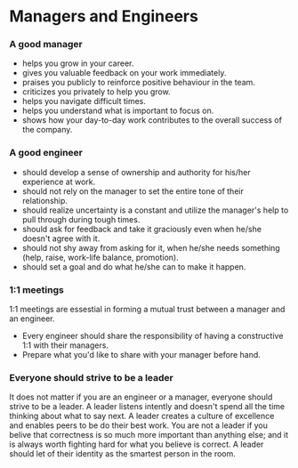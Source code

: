 # Managers and Engineers
### A good manager 
* helps you grow in your career.
* gives you valuable feedback on your work immediately.
* praises you publicly to reinforce positive behaviour in the team. 
* criticizes you privately to help you grow. 
* helps you navigate difficult times.
* helps you understand what is important to focus on. 
* shows how your day-to-day work contributes to the overall success of the company.

### A good engineer
* should develop a sense of ownership and authority for his/her experience at work.
* should not rely on the manager to set the entire tone of their relationship. 
* should realize uncertainty is a constant and utilize the manager's help to pull through during tough times. 
* should ask for feedback and take it graciously even when he/she doesn't agree with it. 
* should not shy away from asking for it, when he/she needs something (help, raise, work-life balance, promotion).
* should set a goal and do what he/she can to make it happen. 

### 1:1 meetings
1:1 meetings are essestial in forming a mutual trust between a manager and an engineer. 
* Every engineer should share the responsibility of having a constructive 1:1 with their managers. 
* Prepare what you'd like to share with your manager before hand. 

### Everyone should strive to be a leader
It does not matter if you are an engineer or a manager, everyone should strive to be a leader. A leader listens intently and doesn't spend all the time thinking about what to say next. A leader creates a culture of excellence and enables peers to be do their best work. You are not a leader if you belive that correctness is so much more important than anything else; and it is always worth fighting hard for what you believe is correct. A leader should let of their identity  as the smartest person in the room. 

